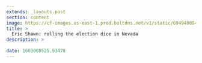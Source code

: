 ```yaml
--- 
extends: _layouts.post 
section: content 
image: https://cf-images.us-east-1.prod.boltdns.net/v1/static/694940094001/52e7c038-31e9-41ca-b866-bc48a70fc439/b27add3f-3eae-4088-beb9-957a3678512b/1280x720/match/image.jpg 
title: > 
  Eric Shawn: rolling the election dice in Nevada 
description: > 
   
date: 1603068525.93478 
--- 
```


